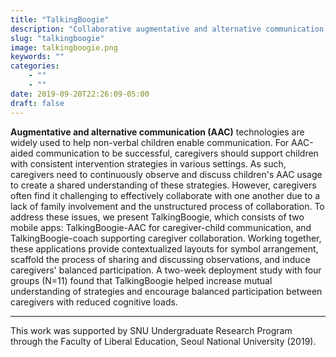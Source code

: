 ```yaml
---
title: "TalkingBoogie"
description: "Collaborative augmentative and alternative communication (AAC) system for non-verbal children with developmental disabilities (Deployed on iOS, available on the App Store)"
slug: "talkingboogie"
image: talkingboogie.png
keywords: ""
categories: 
    - ""
    - ""
date: 2019-09-20T22:26:09-05:00
draft: false
---
```


**Augmentative and alternative communication (AAC)** technologies are widely used to help non-verbal children enable communication. For AAC-aided communication to be successful, caregivers should support children with consistent intervention strategies in various settings. As such, caregivers need to continuously observe and discuss children's AAC usage to create a shared understanding of these strategies. However, caregivers often find it challenging to effectively collaborate with one another due to a lack of family involvement and the unstructured process of collaboration. To address these issues, we present TalkingBoogie, which consists of two mobile apps: TalkingBoogie-AAC for caregiver-child communication, and TalkingBoogie-coach supporting caregiver collaboration. Working together, these applications provide contextualized layouts for symbol arrangement, scaffold the process of sharing and discussing observations, and induce caregivers' balanced participation. A two-week deployment study with four groups (N=11) found that TalkingBoogie helped increase mutual understanding of strategies and encourage balanced participation between caregivers with reduced cognitive loads.

---

This work was supported by SNU Undergraduate Research Program through the Faculty of Liberal Education, Seoul National University (2019).
